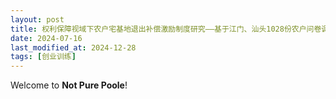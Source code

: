 ```yaml
---
layout: post
title: 权利保障视域下农户宅基地退出补偿激励制度研究——基于江门、汕头1028份农户问卷调查
date: 2024-07-16
last_modified_at: 2024-12-28
tags: [创业训练]
---
```

Welcome to **Not Pure Poole**! 
